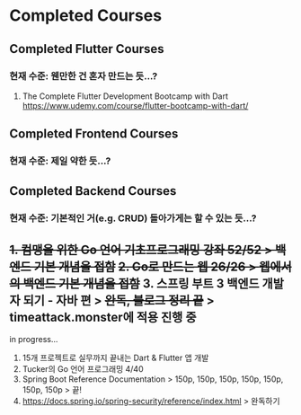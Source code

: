 # Completed Courses
## Completed Flutter Courses
### 현재 수준: 웬만한 건 혼자 만드는 듯...?
1. The Complete Flutter Development Bootcamp with Dart<br>
https://www.udemy.com/course/flutter-bootcamp-with-dart/
## Completed Frontend Courses
### 현재 수준: 제일 약한 듯...?
## Completed Backend Courses
### 현재 수준: 기본적인 거(e.g. CRUD) 돌아가게는 할 수 있는 듯...?
~~1. 컴맹을 위한 Go 언어 기초프로그래밍 강좌 52/52 > **백엔드 기본 개념을 접함**~~
~~2. Go로 만드는 웹 26/26 > **웹에서의 백엔드 기본 개념을 접함**~~
3. 스프링 부트 3 백엔드 개발자 되기 - 자바 편 > ~~완독, 블로그 정리 끝~~ > timeattack.monster에 적용 진행 중
---
in progress...
1. 15개 프로젝트로 실무까지 끝내는 Dart & Flutter 앱 개발
2. Tucker의 Go 언어 프로그래밍 4/40
3. Spring Boot Reference Documentation > 150p, 150p, 150p, 150p, 150p, 150p, 150p > 끝!
4. https://docs.spring.io/spring-security/reference/index.html > 완독하기
